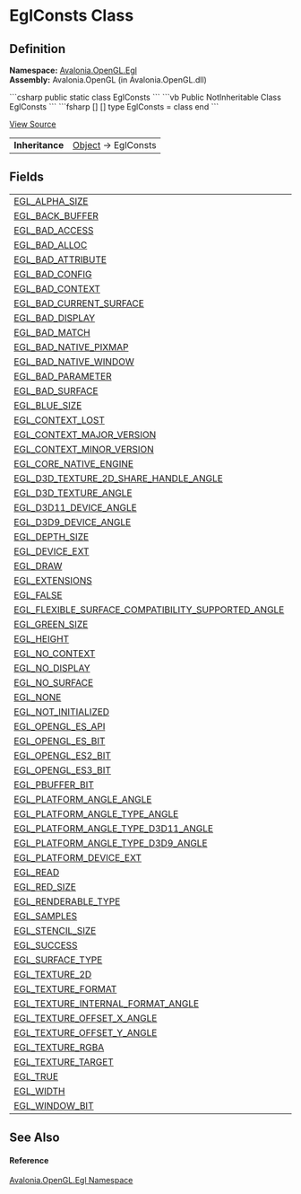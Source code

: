 # EglConsts Class




## Definition
**Namespace:** <a href="N_Avalonia_OpenGL_Egl">Avalonia.OpenGL.Egl</a>  
**Assembly:** Avalonia.OpenGL (in Avalonia.OpenGL.dll)

<Tabs groupId="api-code-preview">
<TabItem value="csharp" label="C#">
```csharp
public static class EglConsts
```
</TabItem>
<TabItem value="vb" label="VB">
```vb
Public NotInheritable Class EglConsts
```
</TabItem>
<TabItem value="fsharp" label="F#">
```fsharp
[<AbstractClassAttribute>]
[<SealedAttribute>]
type EglConsts = class end
```
</TabItem>
</Tabs>



<a href="https://github.com/AvaloniaUI/Avalonia/tree/master/src/Avalonia.OpenGL/Egl/EglConsts.cs" title="View the source code">View Source</a>

<table>
<tr><td><strong>Inheritance</strong></td><td><a href="https://learn.microsoft.com/dotnet/api/system.object" target="_blank" rel="noopener noreferrer">Object</a>  →  EglConsts</td></tr>
</table>



## Fields
<table>
<tr>
<td><a href="F_Avalonia_OpenGL_Egl_EglConsts_EGL_ALPHA_SIZE">EGL_ALPHA_SIZE</a></td>
<td> </td>
</tr>
<tr>
<td><a href="F_Avalonia_OpenGL_Egl_EglConsts_EGL_BACK_BUFFER">EGL_BACK_BUFFER</a></td>
<td> </td>
</tr>
<tr>
<td><a href="F_Avalonia_OpenGL_Egl_EglConsts_EGL_BAD_ACCESS">EGL_BAD_ACCESS</a></td>
<td> </td>
</tr>
<tr>
<td><a href="F_Avalonia_OpenGL_Egl_EglConsts_EGL_BAD_ALLOC">EGL_BAD_ALLOC</a></td>
<td> </td>
</tr>
<tr>
<td><a href="F_Avalonia_OpenGL_Egl_EglConsts_EGL_BAD_ATTRIBUTE">EGL_BAD_ATTRIBUTE</a></td>
<td> </td>
</tr>
<tr>
<td><a href="F_Avalonia_OpenGL_Egl_EglConsts_EGL_BAD_CONFIG">EGL_BAD_CONFIG</a></td>
<td> </td>
</tr>
<tr>
<td><a href="F_Avalonia_OpenGL_Egl_EglConsts_EGL_BAD_CONTEXT">EGL_BAD_CONTEXT</a></td>
<td> </td>
</tr>
<tr>
<td><a href="F_Avalonia_OpenGL_Egl_EglConsts_EGL_BAD_CURRENT_SURFACE">EGL_BAD_CURRENT_SURFACE</a></td>
<td> </td>
</tr>
<tr>
<td><a href="F_Avalonia_OpenGL_Egl_EglConsts_EGL_BAD_DISPLAY">EGL_BAD_DISPLAY</a></td>
<td> </td>
</tr>
<tr>
<td><a href="F_Avalonia_OpenGL_Egl_EglConsts_EGL_BAD_MATCH">EGL_BAD_MATCH</a></td>
<td> </td>
</tr>
<tr>
<td><a href="F_Avalonia_OpenGL_Egl_EglConsts_EGL_BAD_NATIVE_PIXMAP">EGL_BAD_NATIVE_PIXMAP</a></td>
<td> </td>
</tr>
<tr>
<td><a href="F_Avalonia_OpenGL_Egl_EglConsts_EGL_BAD_NATIVE_WINDOW">EGL_BAD_NATIVE_WINDOW</a></td>
<td> </td>
</tr>
<tr>
<td><a href="F_Avalonia_OpenGL_Egl_EglConsts_EGL_BAD_PARAMETER">EGL_BAD_PARAMETER</a></td>
<td> </td>
</tr>
<tr>
<td><a href="F_Avalonia_OpenGL_Egl_EglConsts_EGL_BAD_SURFACE">EGL_BAD_SURFACE</a></td>
<td> </td>
</tr>
<tr>
<td><a href="F_Avalonia_OpenGL_Egl_EglConsts_EGL_BLUE_SIZE">EGL_BLUE_SIZE</a></td>
<td> </td>
</tr>
<tr>
<td><a href="F_Avalonia_OpenGL_Egl_EglConsts_EGL_CONTEXT_LOST">EGL_CONTEXT_LOST</a></td>
<td> </td>
</tr>
<tr>
<td><a href="F_Avalonia_OpenGL_Egl_EglConsts_EGL_CONTEXT_MAJOR_VERSION">EGL_CONTEXT_MAJOR_VERSION</a></td>
<td> </td>
</tr>
<tr>
<td><a href="F_Avalonia_OpenGL_Egl_EglConsts_EGL_CONTEXT_MINOR_VERSION">EGL_CONTEXT_MINOR_VERSION</a></td>
<td> </td>
</tr>
<tr>
<td><a href="F_Avalonia_OpenGL_Egl_EglConsts_EGL_CORE_NATIVE_ENGINE">EGL_CORE_NATIVE_ENGINE</a></td>
<td> </td>
</tr>
<tr>
<td><a href="F_Avalonia_OpenGL_Egl_EglConsts_EGL_D3D_TEXTURE_2D_SHARE_HANDLE_ANGLE">EGL_D3D_TEXTURE_2D_SHARE_HANDLE_ANGLE</a></td>
<td> </td>
</tr>
<tr>
<td><a href="F_Avalonia_OpenGL_Egl_EglConsts_EGL_D3D_TEXTURE_ANGLE">EGL_D3D_TEXTURE_ANGLE</a></td>
<td> </td>
</tr>
<tr>
<td><a href="F_Avalonia_OpenGL_Egl_EglConsts_EGL_D3D11_DEVICE_ANGLE">EGL_D3D11_DEVICE_ANGLE</a></td>
<td> </td>
</tr>
<tr>
<td><a href="F_Avalonia_OpenGL_Egl_EglConsts_EGL_D3D9_DEVICE_ANGLE">EGL_D3D9_DEVICE_ANGLE</a></td>
<td> </td>
</tr>
<tr>
<td><a href="F_Avalonia_OpenGL_Egl_EglConsts_EGL_DEPTH_SIZE">EGL_DEPTH_SIZE</a></td>
<td> </td>
</tr>
<tr>
<td><a href="F_Avalonia_OpenGL_Egl_EglConsts_EGL_DEVICE_EXT">EGL_DEVICE_EXT</a></td>
<td> </td>
</tr>
<tr>
<td><a href="F_Avalonia_OpenGL_Egl_EglConsts_EGL_DRAW">EGL_DRAW</a></td>
<td> </td>
</tr>
<tr>
<td><a href="F_Avalonia_OpenGL_Egl_EglConsts_EGL_EXTENSIONS">EGL_EXTENSIONS</a></td>
<td> </td>
</tr>
<tr>
<td><a href="F_Avalonia_OpenGL_Egl_EglConsts_EGL_FALSE">EGL_FALSE</a></td>
<td> </td>
</tr>
<tr>
<td><a href="F_Avalonia_OpenGL_Egl_EglConsts_EGL_FLEXIBLE_SURFACE_COMPATIBILITY_SUPPORTED_ANGLE">EGL_FLEXIBLE_SURFACE_COMPATIBILITY_SUPPORTED_ANGLE</a></td>
<td> </td>
</tr>
<tr>
<td><a href="F_Avalonia_OpenGL_Egl_EglConsts_EGL_GREEN_SIZE">EGL_GREEN_SIZE</a></td>
<td> </td>
</tr>
<tr>
<td><a href="F_Avalonia_OpenGL_Egl_EglConsts_EGL_HEIGHT">EGL_HEIGHT</a></td>
<td> </td>
</tr>
<tr>
<td><a href="F_Avalonia_OpenGL_Egl_EglConsts_EGL_NO_CONTEXT">EGL_NO_CONTEXT</a></td>
<td> </td>
</tr>
<tr>
<td><a href="F_Avalonia_OpenGL_Egl_EglConsts_EGL_NO_DISPLAY">EGL_NO_DISPLAY</a></td>
<td> </td>
</tr>
<tr>
<td><a href="F_Avalonia_OpenGL_Egl_EglConsts_EGL_NO_SURFACE">EGL_NO_SURFACE</a></td>
<td> </td>
</tr>
<tr>
<td><a href="F_Avalonia_OpenGL_Egl_EglConsts_EGL_NONE">EGL_NONE</a></td>
<td> </td>
</tr>
<tr>
<td><a href="F_Avalonia_OpenGL_Egl_EglConsts_EGL_NOT_INITIALIZED">EGL_NOT_INITIALIZED</a></td>
<td> </td>
</tr>
<tr>
<td><a href="F_Avalonia_OpenGL_Egl_EglConsts_EGL_OPENGL_ES_API">EGL_OPENGL_ES_API</a></td>
<td> </td>
</tr>
<tr>
<td><a href="F_Avalonia_OpenGL_Egl_EglConsts_EGL_OPENGL_ES_BIT">EGL_OPENGL_ES_BIT</a></td>
<td> </td>
</tr>
<tr>
<td><a href="F_Avalonia_OpenGL_Egl_EglConsts_EGL_OPENGL_ES2_BIT">EGL_OPENGL_ES2_BIT</a></td>
<td> </td>
</tr>
<tr>
<td><a href="F_Avalonia_OpenGL_Egl_EglConsts_EGL_OPENGL_ES3_BIT">EGL_OPENGL_ES3_BIT</a></td>
<td> </td>
</tr>
<tr>
<td><a href="F_Avalonia_OpenGL_Egl_EglConsts_EGL_PBUFFER_BIT">EGL_PBUFFER_BIT</a></td>
<td> </td>
</tr>
<tr>
<td><a href="F_Avalonia_OpenGL_Egl_EglConsts_EGL_PLATFORM_ANGLE_ANGLE">EGL_PLATFORM_ANGLE_ANGLE</a></td>
<td> </td>
</tr>
<tr>
<td><a href="F_Avalonia_OpenGL_Egl_EglConsts_EGL_PLATFORM_ANGLE_TYPE_ANGLE">EGL_PLATFORM_ANGLE_TYPE_ANGLE</a></td>
<td> </td>
</tr>
<tr>
<td><a href="F_Avalonia_OpenGL_Egl_EglConsts_EGL_PLATFORM_ANGLE_TYPE_D3D11_ANGLE">EGL_PLATFORM_ANGLE_TYPE_D3D11_ANGLE</a></td>
<td> </td>
</tr>
<tr>
<td><a href="F_Avalonia_OpenGL_Egl_EglConsts_EGL_PLATFORM_ANGLE_TYPE_D3D9_ANGLE">EGL_PLATFORM_ANGLE_TYPE_D3D9_ANGLE</a></td>
<td> </td>
</tr>
<tr>
<td><a href="F_Avalonia_OpenGL_Egl_EglConsts_EGL_PLATFORM_DEVICE_EXT">EGL_PLATFORM_DEVICE_EXT</a></td>
<td> </td>
</tr>
<tr>
<td><a href="F_Avalonia_OpenGL_Egl_EglConsts_EGL_READ">EGL_READ</a></td>
<td> </td>
</tr>
<tr>
<td><a href="F_Avalonia_OpenGL_Egl_EglConsts_EGL_RED_SIZE">EGL_RED_SIZE</a></td>
<td> </td>
</tr>
<tr>
<td><a href="F_Avalonia_OpenGL_Egl_EglConsts_EGL_RENDERABLE_TYPE">EGL_RENDERABLE_TYPE</a></td>
<td> </td>
</tr>
<tr>
<td><a href="F_Avalonia_OpenGL_Egl_EglConsts_EGL_SAMPLES">EGL_SAMPLES</a></td>
<td> </td>
</tr>
<tr>
<td><a href="F_Avalonia_OpenGL_Egl_EglConsts_EGL_STENCIL_SIZE">EGL_STENCIL_SIZE</a></td>
<td> </td>
</tr>
<tr>
<td><a href="F_Avalonia_OpenGL_Egl_EglConsts_EGL_SUCCESS">EGL_SUCCESS</a></td>
<td> </td>
</tr>
<tr>
<td><a href="F_Avalonia_OpenGL_Egl_EglConsts_EGL_SURFACE_TYPE">EGL_SURFACE_TYPE</a></td>
<td> </td>
</tr>
<tr>
<td><a href="F_Avalonia_OpenGL_Egl_EglConsts_EGL_TEXTURE_2D">EGL_TEXTURE_2D</a></td>
<td> </td>
</tr>
<tr>
<td><a href="F_Avalonia_OpenGL_Egl_EglConsts_EGL_TEXTURE_FORMAT">EGL_TEXTURE_FORMAT</a></td>
<td> </td>
</tr>
<tr>
<td><a href="F_Avalonia_OpenGL_Egl_EglConsts_EGL_TEXTURE_INTERNAL_FORMAT_ANGLE">EGL_TEXTURE_INTERNAL_FORMAT_ANGLE</a></td>
<td> </td>
</tr>
<tr>
<td><a href="F_Avalonia_OpenGL_Egl_EglConsts_EGL_TEXTURE_OFFSET_X_ANGLE">EGL_TEXTURE_OFFSET_X_ANGLE</a></td>
<td> </td>
</tr>
<tr>
<td><a href="F_Avalonia_OpenGL_Egl_EglConsts_EGL_TEXTURE_OFFSET_Y_ANGLE">EGL_TEXTURE_OFFSET_Y_ANGLE</a></td>
<td> </td>
</tr>
<tr>
<td><a href="F_Avalonia_OpenGL_Egl_EglConsts_EGL_TEXTURE_RGBA">EGL_TEXTURE_RGBA</a></td>
<td> </td>
</tr>
<tr>
<td><a href="F_Avalonia_OpenGL_Egl_EglConsts_EGL_TEXTURE_TARGET">EGL_TEXTURE_TARGET</a></td>
<td> </td>
</tr>
<tr>
<td><a href="F_Avalonia_OpenGL_Egl_EglConsts_EGL_TRUE">EGL_TRUE</a></td>
<td> </td>
</tr>
<tr>
<td><a href="F_Avalonia_OpenGL_Egl_EglConsts_EGL_WIDTH">EGL_WIDTH</a></td>
<td> </td>
</tr>
<tr>
<td><a href="F_Avalonia_OpenGL_Egl_EglConsts_EGL_WINDOW_BIT">EGL_WINDOW_BIT</a></td>
<td> </td>
</tr>
</table>

## See Also


#### Reference
<a href="N_Avalonia_OpenGL_Egl">Avalonia.OpenGL.Egl Namespace</a>  

